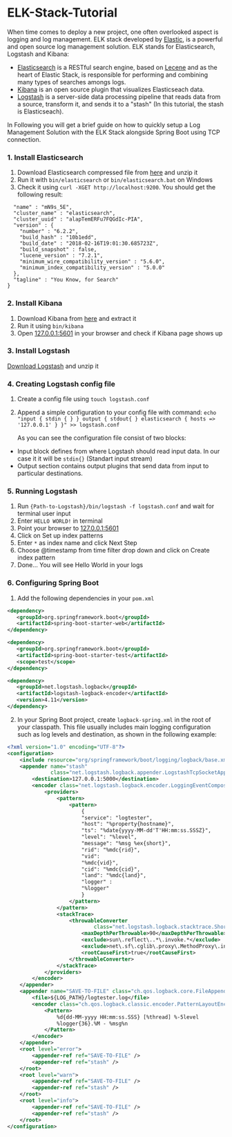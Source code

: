 # ELK-Stack-Tutorial

When time comes to deploy a new project, one often overlooked aspect is logging and log management. ELK stack developed by [Elastic](https://www.elastic.co), is a powerful and open source log management solution. ELK stands for Elasticsearch, Logstash and Kibana:
+ [Elasticsearch](https://www.elastic.co/products/elasticsearch) is a RESTful search engine, based on [Lecene](https://lucene.apache.org/) and as the heart of Elastic Stack, is responsible for performing and combining many types of searches amongs logs. 
+ [Kibana](https://www.elastic.co/products/kibana) is an open source plugin that visualizes Elasticseach data.
+ [Logstash](https://www.elastic.co/products/logstash) is a server-side data processing pipeline that reads data from a source, transform it, and sends it to a "stash" (In this tutorial, the stash is Elasticseach).

In Following you will get a brief guide on how to quickly setup a Log Management Solution with the ELK Stack alongside Spring Boot using TCP connection.

### 1. Install Elasticsearch
1. Download Elasticsearch compressed file from [here](https://www.elastic.co/downloads/elasticsearch) and unzip it
2. Run it with ```bin/elasticsearch``` or ```bin/elasticsearch.bat``` on Windows
3. Check it using ```curl -XGET http://localhost:9200```. You should get the following result:

```{
  "name" : "mN9s_5E",
  "cluster_name" : "elasticsearch",
  "cluster_uuid" : "alapTemERFu7FQGdIc-PIA",
  "version" : {
    "number" : "6.2.2",
    "build_hash" : "10b1edd",
    "build_date" : "2018-02-16T19:01:30.685723Z",
    "build_snapshot" : false,
    "lucene_version" : "7.2.1",
    "minimum_wire_compatibility_version" : "5.6.0",
    "minimum_index_compatibility_version" : "5.0.0"
  },
  "tagline" : "You Know, for Search"
}
```

### 2. Install Kibana
1. Download Kibana from [here](https://www.elastic.co/downloads/kibana) and extract it
2. Run it using ```bin/kibana```
3. Open [127.0.0.1:5601](http://127.0.0.1:5601) in your browser and check if Kibana page shows up
 
### 3. Install Logstash
[Download Logstash](https://www.elastic.co/downloads/logstash) and unzip it
 
 
### 4. Creating Logstash config file 
1. Create a config file using ```touch logstash.conf```
2. Append a simple configuration to your config file with command:
 ```echo "input { stdin { } } output { stdout{ } elasticsearch { hosts => '127.0.0.1' } }" >> logstash.conf```
    
    As you can see the configuration file consist of two blocks:
 + Input block defines from where Logstash should read input data. In our case it it will be ```stdin{}``` (Standart input stream)
 + Output section contains output plugins that send data from input to particular destinations.
 
### 5. Running Logstash  
 1. Run ```{Path-to-Logstash}/bin/logstash -f logstash.conf``` and wait for terminal user input
 2. Enter ```HELLO WORLD!``` in terminal
 3. Point your browser to [127.0.0.1:5601](http://127.0.0.1:5601)
 4. Click on Set up index patterns
 5. Enter ```*``` as index name and click Next Step
 6. Choose @timestamp from time filter drop down and click on Create index pattern
 7. Done... You will see Hello World in your logs
 
 ### 6. Configuring Spring Boot
 1. Add the following dependencies in your ```pom.xml```
 ```xml
 <dependency>
	<groupId>org.springframework.boot</groupId>
	<artifactId>spring-boot-starter-web</artifactId>
</dependency>

<dependency>
	<groupId>org.springframework.boot</groupId>
	<artifactId>spring-boot-starter-test</artifactId>
	<scope>test</scope>
</dependency>

<dependency>
	<groupId>net.logstash.logback</groupId>
	<artifactId>logstash-logback-encoder</artifactId>
	<version>4.11</version>
</dependency>
```

2. In your Spring Boot project, create ```logback-spring.xml``` in the root of your classpath. This file usually includes main logging configuration such as log levels and destination, as shown in the following example:

```xml
<?xml version="1.0" encoding="UTF-8"?>
<configuration>
    <include resource="org/springframework/boot/logging/logback/base.xml" />
    <appender name="stash"
              class="net.logstash.logback.appender.LogstashTcpSocketAppender">
        <destination>127.0.0.1:5000</destination>
        <encoder class="net.logstash.logback.encoder.LoggingEventCompositeJsonEncoder">
            <providers>
                <pattern>
                    <pattern>
                        {
                        "service": "logtester",
                        "host": "%property{hostname}",
                        "ts": "%date{yyyy-MM-dd'T'HH:mm:ss.SSSZ}",
                        "level": "%level",
                        "message": "%msg %ex{short}",
                        "rid": "%mdc{rid}",
                        "vid":
                        "%mdc{vid}",
                        "cid": "%mdc{cid}",
                        "land": "%mdc{land}",
                        "logger" :
                        "%logger"
                        }
                    </pattern>
                </pattern>
                <stackTrace>
                    <throwableConverter
                            class="net.logstash.logback.stacktrace.ShortenedThrowableConverter">
                        <maxDepthPerThrowable>90</maxDepthPerThrowable>
                        <exclude>sun\.reflect\..*\.invoke.*</exclude>
                        <exclude>net\.sf\.cglib\.proxy\.MethodProxy\.invoke</exclude>
                        <rootCauseFirst>true</rootCauseFirst>
                    </throwableConverter>
                </stackTrace>
            </providers>
        </encoder>
    </appender>
    <appender name="SAVE-TO-FILE" class="ch.qos.logback.core.FileAppender">
        <file>${LOG_PATH}/logtester.log</file>
        <encoder class="ch.qos.logback.classic.encoder.PatternLayoutEncoder">
            <Pattern>
                %d{dd-MM-yyyy HH:mm:ss.SSS} [%thread] %-5level
                %logger{36}.%M - %msg%n
            </Pattern>
        </encoder>
    </appender>
    <root level="error">
        <appender-ref ref="SAVE-TO-FILE" />
        <appender-ref ref="stash" />
    </root>
    <root level="warn">
        <appender-ref ref="SAVE-TO-FILE" />
        <appender-ref ref="stash" />
    </root>
    <root level="info">
        <appender-ref ref="SAVE-TO-FILE" />
        <appender-ref ref="stash" />
    </root>
</configuration>
```
 
